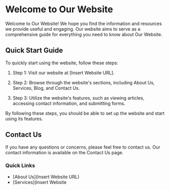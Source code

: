 # Welcome to Our Website

Welcome to Our Website! We hope you find the information and resources we provide useful and engaging. Our website aims to serve as a comprehensive guide for everything you need to know about Our Website.

## Quick Start Guide

To quickly start using the website, follow these steps:

1. Step 1: Visit our website at [Insert Website URL].

2. Step 2: Browse through the website's sections, including About Us, Services, Blog, and Contact Us.

3. Step 3: Utilize the website's features, such as viewing articles, accessing contact information, and submitting forms.

By following these steps, you should be able to set up the website and start using its features.

## Contact Us

If you have any questions or concerns, please feel free to contact us. Our contact information is available on the Contact Us page.

### Quick Links

- [About Us](Insert Website URL)
- [Services](Insert Website